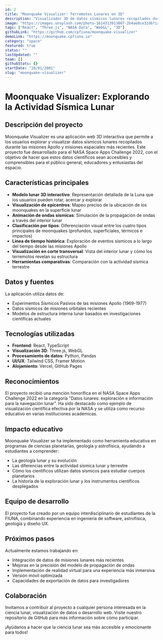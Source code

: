 ```yaml
---
id: 2
title: "Moonquake Visualizer: Terremotos Lunares en 3D"
description: "Visualizador 3D de datos sísmicos lunares recopilados durante las misiones Apollo y otras misiones espaciales."
image: "https://images.unsplash.com/photo-1614313913007-2b4ae8ce32d6?ixlib=rb-4.0.3&auto=format&fit=crop&w=800&q=80"
tags: ["React", "Three.js", "NASA Data", "WebGL", "3D"]
githubLink: "https://github.com/cpfiuna/moonquake-visualizer"
demoLink: "https://moonquake.cpfiuna.io"
category: "space"
featured: true
status: ""
lastUpdated: ""
team: []
githubStats: {}
startDate: "10/01/2001"
slug: "moonquake-visualizer"
---
```


# Moonquake Visualizer: Explorando la Actividad Sísmica Lunar

## Descripción del proyecto

Moonquake Visualizer es una aplicación web 3D interactiva que permite a los usuarios explorar y visualizar datos sísmicos lunares recopilados durante las misiones Apollo y misiones espaciales más recientes. Este proyecto fue desarrollado para el NASA Space Apps Challenge 2022, con el objetivo de hacer que estos datos científicos sean accesibles y comprensibles para el público general, educadores y entusiastas del espacio.

## Características principales

- **Modelo lunar 3D interactivo**: Representación detallada de la Luna que los usuarios pueden rotar, acercar y explorar
- **Visualización de epicentros**: Mapeo preciso de la ubicación de los moonquakes en la superficie lunar
- **Animación de ondas sísmicas**: Simulación de la propagación de ondas a través del interior lunar
- **Clasificación por tipos**: Diferenciación visual entre los cuatro tipos principales de moonquakes (profundos, superficiales, térmicos e impactos)
- **Línea de tiempo histórica**: Exploración de eventos sísmicos a lo largo del tiempo desde las misiones Apollo
- **Visualización en corte transversal**: Vista del interior lunar y cómo los terremotos revelan su estructura
- **Herramientas comparativas**: Comparación con la actividad sísmica terrestre

## Datos y fuentes

La aplicación utiliza datos de:
- Experimentos Sísmicos Pasivos de las misiones Apollo (1969-1977)
- Datos sísmicos de misiones orbitales recientes
- Modelos de estructura interna lunar basados en investigaciones científicas actuales

## Tecnologías utilizadas

- **Frontend**: React, TypeScript
- **Visualización 3D**: Three.js, WebGL
- **Procesamiento de datos**: Python, Pandas
- **UI/UX**: Tailwind CSS, Framer Motion
- **Alojamiento**: Vercel, GitHub Pages

## Reconocimientos

El proyecto recibió una mención honorífica en el NASA Space Apps Challenge 2022 en la categoría "Datos lunares: exploración e información para la navegación lunar". Ha sido destacado como ejemplo de visualización científica efectiva por la NASA y se utiliza como recurso educativo en varias instituciones académicas.

## Impacto educativo

Moonquake Visualizer se ha implementado como herramienta educativa en programas de ciencias planetarias, geología y astrofísica, ayudando a estudiantes a comprender:

- La geología lunar y su evolución
- Las diferencias entre la actividad sísmica lunar y terrestre
- Cómo los científicos utilizan datos sísmicos para estudiar cuerpos planetarios
- La historia de la exploración lunar y los instrumentos científicos desplegados

## Equipo de desarrollo

El proyecto fue creado por un equipo interdisciplinario de estudiantes de la FIUNA, combinando experiencia en ingeniería de software, astrofísica, geología y diseño UX.

## Próximos pasos

Actualmente estamos trabajando en:
- Integración de datos de misiones lunares más recientes
- Mejoras en la precisión del modelo de propagación de ondas
- Implementación de realidad virtual para una experiencia más inmersiva
- Versión móvil optimizada
- Capacidades de exportación de datos para investigadores

## Colaboración

Invitamos a contribuir al proyecto a cualquier persona interesada en la ciencia lunar, visualización de datos o desarrollo web. Visite nuestro repositorio de GitHub para más información sobre cómo participar.

¡Ayúdanos a hacer que la ciencia lunar sea más accesible y emocionante para todos!
